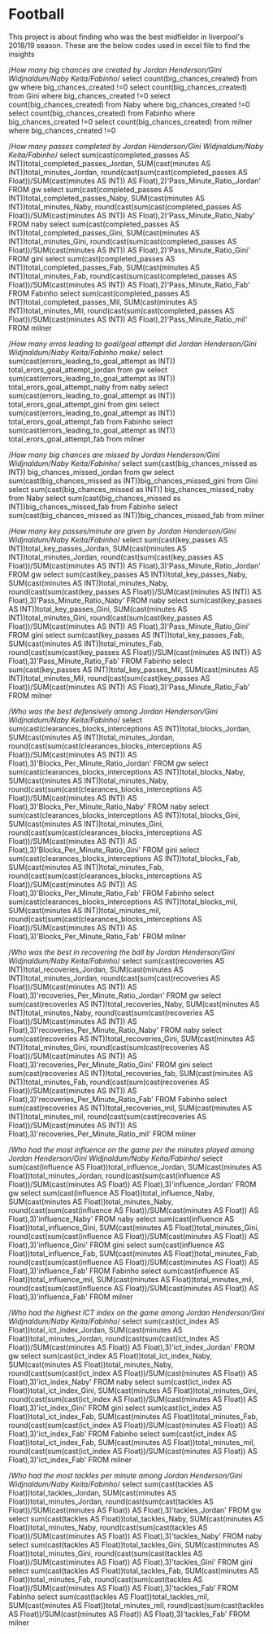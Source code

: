 # Football

This project is about finding who was the best midfielder in liverpool's 2018/19 season. 
These are the below codes used in excel file to find the insights


/*How many big chances are created by Jordan Henderson/Gini Widjnaldum/Naby Keita/Fabinho*/
select count(big_chances_created) from gw
where big_chances_created !=0
select count(big_chances_created) from Gini
where big_chances_created !=0
select count(big_chances_created) from Naby
where big_chances_created !=0
select count(big_chances_created) from Fabinho
where big_chances_created !=0
select count(big_chances_created) from milner
where big_chances_created !=0

/*How many passes completed by Jordan Henderson/Gini Widjnaldum/Naby Keita/Fabinho*/
select sum(cast(completed_passes AS INT))total_completed_passes_Jordan, SUM(cast(minutes AS INT))total_minutes_Jordan, 
round(cast(sum(cast(completed_passes AS Float))/SUM(cast(minutes AS INT)) AS Float),2)'Pass_Minute_Ratio_Jordan' FROM gw 
select sum(cast(completed_passes AS INT))total_completed_passes_Naby, SUM(cast(minutes AS INT))total_minutes_Naby, 
round(cast(sum(cast(completed_passes AS Float))/SUM(cast(minutes AS INT)) AS Float),2)'Pass_Minute_Ratio_Naby' FROM naby 
select sum(cast(completed_passes AS INT))total_completed_passes_Gini, SUM(cast(minutes AS INT))total_minutes_Gini, 
round(cast(sum(cast(completed_passes AS Float))/SUM(cast(minutes AS INT)) AS Float),2)'Pass_Minute_Ratio_Gini' FROM gini
select sum(cast(completed_passes AS INT))total_completed_passes_Fab, SUM(cast(minutes AS INT))total_minutes_Fab, 
round(cast(sum(cast(completed_passes AS Float))/SUM(cast(minutes AS INT)) AS Float),2)'Pass_Minute_Ratio_Fab' FROM Fabinho
select sum(cast(completed_passes AS INT))total_completed_passes_Mil, SUM(cast(minutes AS INT))total_minutes_Mil, 
round(cast(sum(cast(completed_passes AS Float))/SUM(cast(minutes AS INT)) AS Float),2)'Pass_Minute_Ratio_mil' FROM milner


/*How many erros leading to goal/goal attempt did Jordan Henderson/Gini Widjnaldum/Naby Keita/Fabinho make*/
select sum(cast(errors_leading_to_goal_attempt as INT)) total_erors_goal_attempt_jordan from gw
select sum(cast(errors_leading_to_goal_attempt as INT)) total_erors_goal_attempt_naby from naby
select sum(cast(errors_leading_to_goal_attempt as INT)) total_erors_goal_attempt_gini from gini
select sum(cast(errors_leading_to_goal_attempt as INT)) total_erors_goal_attempt_fab from Fabinho
select sum(cast(errors_leading_to_goal_attempt as INT)) total_erors_goal_attempt_fab from milner


/*How many big chances are missed by Jordan Henderson/Gini Widjnaldum/Naby Keita/Fabinho*/
select sum(cast(big_chances_missed as INT)) big_chances_missed_jordan from gw
select sum(cast(big_chances_missed as INT))big_chances_missed_gini from Gini
select sum(cast(big_chances_missed as INT)) big_chances_missed_naby from Naby
select sum(cast(big_chances_missed as INT))big_chances_missed_fab from Fabinho
select sum(cast(big_chances_missed as INT))big_chances_missed_fab from milner


/*How many key passes/minute are given by Jordan Henderson/Gini Widjnaldum/Naby Keita/Fabinho*/
select sum(cast(key_passes AS INT))total_key_passes_Jordan, SUM(cast(minutes AS INT))total_minutes_Jordan, 
round(cast(sum(cast(key_passes AS Float))/SUM(cast(minutes AS INT)) AS Float),3)'Pass_Minute_Ratio_Jordan' FROM gw 
select sum(cast(key_passes AS INT))total_key_passes_Naby, SUM(cast(minutes AS INT))total_minutes_Naby, 
round(cast(sum(cast(key_passes AS Float))/SUM(cast(minutes AS INT)) AS Float),3)'Pass_Minute_Ratio_Naby' FROM naby 
select sum(cast(key_passes AS INT))total_key_passes_Gini, SUM(cast(minutes AS INT))total_minutes_Gini, 
round(cast(sum(cast(key_passes AS Float))/SUM(cast(minutes AS INT)) AS Float),3)'Pass_Minute_Ratio_Gini' FROM gini
select sum(cast(key_passes AS INT))total_key_passes_Fab, SUM(cast(minutes AS INT))total_minutes_Fab, 
round(cast(sum(cast(key_passes AS Float))/SUM(cast(minutes AS INT)) AS Float),3)'Pass_Minute_Ratio_Fab' FROM Fabinho
select sum(cast(key_passes AS INT))total_key_passes_Mil, SUM(cast(minutes AS INT))total_minutes_Mil, 
round(cast(sum(cast(key_passes AS Float))/SUM(cast(minutes AS INT)) AS Float),3)'Pass_Minute_Ratio_Fab' FROM milner


/*Who was the best defensively among Jordan Henderson/Gini Widjnaldum/Naby Keita/Fabinho*/
select sum(cast(clearances_blocks_interceptions AS INT))total_blocks_Jordan, SUM(cast(minutes AS INT))total_minutes_Jordan, 
round(cast(sum(cast(clearances_blocks_interceptions AS Float))/SUM(cast(minutes AS INT)) AS Float),3)'Blocks_Per_Minute_Ratio_Jordan' FROM gw 
select sum(cast(clearances_blocks_interceptions AS INT))total_blocks_Naby, SUM(cast(minutes AS INT))total_minutes_Naby, 
round(cast(sum(cast(clearances_blocks_interceptions AS Float))/SUM(cast(minutes AS INT)) AS Float),3)'Blocks_Per_Minute_Ratio_Naby' FROM naby 
select sum(cast(clearances_blocks_interceptions AS INT))total_blocks_Gini, SUM(cast(minutes AS INT))total_minutes_Gini, 
round(cast(sum(cast(clearances_blocks_interceptions AS Float))/SUM(cast(minutes AS INT)) AS Float),3)'Blocks_Per_Minute_Ratio_Gini' FROM gini
select sum(cast(clearances_blocks_interceptions AS INT))total_blocks_Fab, SUM(cast(minutes AS INT))total_minutes_Fab, 
round(cast(sum(cast(clearances_blocks_interceptions AS Float))/SUM(cast(minutes AS INT)) AS Float),3)'Blocks_Per_Minute_Ratio_Fab' FROM Fabinho
select sum(cast(clearances_blocks_interceptions AS INT))total_blocks_mil, SUM(cast(minutes AS INT))total_minutes_mil, 
round(cast(sum(cast(clearances_blocks_interceptions AS Float))/SUM(cast(minutes AS INT)) AS Float),3)'Blocks_Per_Minute_Ratio_Fab' FROM milner


/*Who was the best in recovering the ball by Jordan Henderson/Gini Widjnaldum/Naby Keita/Fabinho*/
select sum(cast(recoveries AS INT))total_recoveries_Jordan, SUM(cast(minutes AS INT))total_minutes_Jordan, 
round(cast(sum(cast(recoveries AS Float))/SUM(cast(minutes AS INT)) AS Float),3)'recoveries_Per_Minute_Ratio_Jordan' FROM gw 
select sum(cast(recoveries AS INT))total_recoveries_Naby, SUM(cast(minutes AS INT))total_minutes_Naby, 
round(cast(sum(cast(recoveries AS Float))/SUM(cast(minutes AS INT)) AS Float),3)'recoveries_Per_Minute_Ratio_Naby' FROM naby 
select sum(cast(recoveries AS INT))total_recoveries_Gini, SUM(cast(minutes AS INT))total_minutes_Gini, 
round(cast(sum(cast(recoveries AS Float))/SUM(cast(minutes AS INT)) AS Float),3)'recoveries_Per_Minute_Ratio_Gini' FROM gini
select sum(cast(recoveries AS INT))total_recoveries_fab, SUM(cast(minutes AS INT))total_minutes_Fab, 
round(cast(sum(cast(recoveries AS Float))/SUM(cast(minutes AS INT)) AS Float),3)'recoveries_Per_Minute_Ratio_Fab' FROM Fabinho
select sum(cast(recoveries AS INT))total_recoveries_mil, SUM(cast(minutes AS INT))total_minutes_mil, 
round(cast(sum(cast(recoveries AS Float))/SUM(cast(minutes AS INT)) AS Float),3)'recoveries_Per_Minute_Ratio_mil' FROM milner

/*Who had the most influence on the game per the minutes played among Jordan Henderson/Gini Widjnaldum/Naby Keita/Fabinho*/
select sum(cast(influence AS Float))total_influence_Jordan, SUM(cast(minutes AS Float))total_minutes_Jordan, 
round(cast(sum(cast(influence  AS Float))/SUM(cast(minutes AS Float)) AS Float),3)'influence_Jordan' FROM gw 
select sum(cast(influence  AS Float))total_influence_Naby, SUM(cast(minutes AS Float))total_minutes_Naby, 
round(cast(sum(cast(influence  AS Float))/SUM(cast(minutes AS Float)) AS Float),3)'influence_Naby' FROM naby 
select sum(cast(influence  AS Float))total_influence_Gini, SUM(cast(minutes AS Float))total_minutes_Gini, 
round(cast(sum(cast(influence  AS Float))/SUM(cast(minutes AS Float)) AS Float),3)'influence_Gini' FROM gini
select sum(cast(influence  AS Float))total_influence_Fab, SUM(cast(minutes AS Float))total_minutes_Fab, 
round(cast(sum(cast(influence  AS Float))/SUM(cast(minutes AS Float)) AS Float),3)'influence_Fab' FROM Fabinho
select sum(cast(influence  AS Float))total_influence_mil, SUM(cast(minutes AS Float))total_minutes_mil, 
round(cast(sum(cast(influence  AS Float))/SUM(cast(minutes AS Float)) AS Float),3)'influence_Fab' FROM milner


/*Who had the highest ICT index on the game among Jordan Henderson/Gini Widjnaldum/Naby Keita/Fabinho*/
select sum(cast(ict_index AS Float))total_ict_index_Jordan, SUM(cast(minutes AS Float))total_minutes_Jordan, 
round(cast(sum(cast(ict_index  AS Float))/SUM(cast(minutes AS Float)) AS Float),3)'ict_index_Jordan' FROM gw 
select sum(cast(ict_index  AS Float))total_ict_index_Naby, SUM(cast(minutes AS Float))total_minutes_Naby, 
round(cast(sum(cast(ict_index  AS Float))/SUM(cast(minutes AS Float)) AS Float),3)'ict_index_Naby' FROM naby 
select sum(cast(ict_index  AS Float))total_ict_index_Gini, SUM(cast(minutes AS Float))total_minutes_Gini, 
round(cast(sum(cast(ict_index  AS Float))/SUM(cast(minutes AS Float)) AS Float),3)'ict_index_Gini' FROM gini
select sum(cast(ict_index  AS Float))total_ict_index_Fab, SUM(cast(minutes AS Float))total_minutes_Fab, 
round(cast(sum(cast(ict_index  AS Float))/SUM(cast(minutes AS Float)) AS Float),3)'ict_index_Fab' FROM Fabinho
select sum(cast(ict_index  AS Float))total_ict_index_Fab, SUM(cast(minutes AS Float))total_minutes_mil, 
round(cast(sum(cast(ict_index  AS Float))/SUM(cast(minutes AS Float)) AS Float),3)'ict_index_Fab' FROM milner

/*Who had the most tackles per minute among Jordan Henderson/Gini Widjnaldum/Naby Keita/Fabinho*/
select sum(cast(tackles AS Float))total_tackles_Jordan, SUM(cast(minutes AS Float))total_minutes_Jordan, 
round(cast(sum(cast(tackles  AS Float))/SUM(cast(minutes AS Float)) AS Float),3)'tackles_Jordan' FROM gw 
select sum(cast(tackles  AS Float))total_tackles_Naby, SUM(cast(minutes AS Float))total_minutes_Naby, 
round(cast(sum(cast(tackles  AS Float))/SUM(cast(minutes AS Float)) AS Float),3)'tackles_Naby' FROM naby 
select sum(cast(tackles  AS Float))total_tackles_Gini, SUM(cast(minutes AS Float))total_minutes_Gini, 
round(cast(sum(cast(tackles  AS Float))/SUM(cast(minutes AS Float)) AS Float),3)'tackles_Gini' FROM gini
select sum(cast(tackles  AS Float))total_tackles_Fab, SUM(cast(minutes AS Float))total_minutes_Fab, 
round(cast(sum(cast(tackles  AS Float))/SUM(cast(minutes AS Float)) AS Float),3)'tackles_Fab' FROM Fabinho
select sum(cast(tackles  AS Float))total_tackles_mil, SUM(cast(minutes AS Float))total_minutes_mil, 
round(cast(sum(cast(tackles  AS Float))/SUM(cast(minutes AS Float)) AS Float),3)'tackles_Fab' FROM milner

